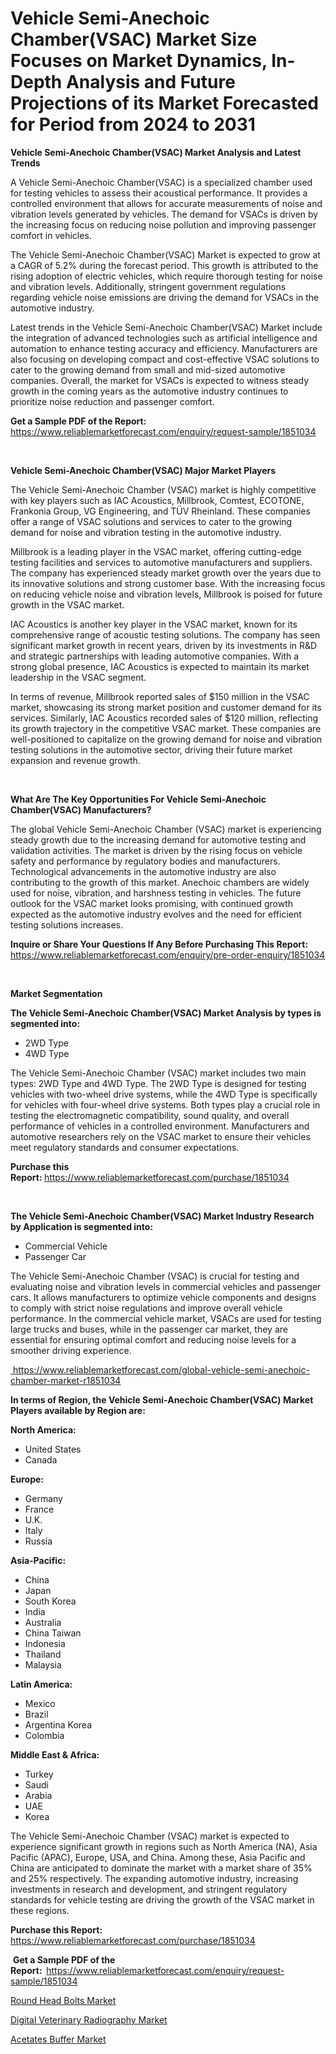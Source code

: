 <p><h1>Vehicle Semi-Anechoic Chamber(VSAC) Market Size Focuses on Market Dynamics, In-Depth Analysis and Future Projections of its Market Forecasted for Period from 2024 to 2031</h1></p><p><strong>Vehicle Semi-Anechoic Chamber(VSAC) Market Analysis and Latest Trends</strong></p>
<p><p>A Vehicle Semi-Anechoic Chamber(VSAC) is a specialized chamber used for testing vehicles to assess their acoustical performance. It provides a controlled environment that allows for accurate measurements of noise and vibration levels generated by vehicles. The demand for VSACs is driven by the increasing focus on reducing noise pollution and improving passenger comfort in vehicles.</p><p>The Vehicle Semi-Anechoic Chamber(VSAC) Market is expected to grow at a CAGR of 5.2% during the forecast period. This growth is attributed to the rising adoption of electric vehicles, which require thorough testing for noise and vibration levels. Additionally, stringent government regulations regarding vehicle noise emissions are driving the demand for VSACs in the automotive industry.</p><p>Latest trends in the Vehicle Semi-Anechoic Chamber(VSAC) Market include the integration of advanced technologies such as artificial intelligence and automation to enhance testing accuracy and efficiency. Manufacturers are also focusing on developing compact and cost-effective VSAC solutions to cater to the growing demand from small and mid-sized automotive companies. Overall, the market for VSACs is expected to witness steady growth in the coming years as the automotive industry continues to prioritize noise reduction and passenger comfort.</p></p>
<p><strong>Get a Sample PDF of the Report:&nbsp;</strong> <a href="https://www.reliablemarketforecast.com/enquiry/request-sample/1851034">https://www.reliablemarketforecast.com/enquiry/request-sample/1851034</a></p>
<p>&nbsp;</p>
<p><strong>Vehicle Semi-Anechoic Chamber(VSAC) Major Market Players</strong></p>
<p><p>The Vehicle Semi-Anechoic Chamber (VSAC) market is highly competitive with key players such as IAC Acoustics, Millbrook, Comtest, ECOTONE, Frankonia Group, VG Engineering, and TÜV Rheinland. These companies offer a range of VSAC solutions and services to cater to the growing demand for noise and vibration testing in the automotive industry.</p><p>Millbrook is a leading player in the VSAC market, offering cutting-edge testing facilities and services to automotive manufacturers and suppliers. The company has experienced steady market growth over the years due to its innovative solutions and strong customer base. With the increasing focus on reducing vehicle noise and vibration levels, Millbrook is poised for future growth in the VSAC market.</p><p>IAC Acoustics is another key player in the VSAC market, known for its comprehensive range of acoustic testing solutions. The company has seen significant market growth in recent years, driven by its investments in R&D and strategic partnerships with leading automotive companies. With a strong global presence, IAC Acoustics is expected to maintain its market leadership in the VSAC segment.</p><p>In terms of revenue, Millbrook reported sales of $150 million in the VSAC market, showcasing its strong market position and customer demand for its services. Similarly, IAC Acoustics recorded sales of $120 million, reflecting its growth trajectory in the competitive VSAC market. These companies are well-positioned to capitalize on the growing demand for noise and vibration testing solutions in the automotive sector, driving their future market expansion and revenue growth.</p></p>
<p>&nbsp;</p>
<p><strong>What Are The Key Opportunities For Vehicle Semi-Anechoic Chamber(VSAC) Manufacturers?</strong></p>
<p><p>The global Vehicle Semi-Anechoic Chamber (VSAC) market is experiencing steady growth due to the increasing demand for automotive testing and validation activities. The market is driven by the rising focus on vehicle safety and performance by regulatory bodies and manufacturers. Technological advancements in the automotive industry are also contributing to the growth of this market. Anechoic chambers are widely used for noise, vibration, and harshness testing in vehicles. The future outlook for the VSAC market looks promising, with continued growth expected as the automotive industry evolves and the need for efficient testing solutions increases.</p></p>
<p><strong>Inquire or Share Your Questions If Any Before Purchasing This Report:</strong> <a href="https://www.reliablemarketforecast.com/enquiry/pre-order-enquiry/1851034">https://www.reliablemarketforecast.com/enquiry/pre-order-enquiry/1851034</a></p>
<p>&nbsp;</p>
<p><strong>Market Segmentation</strong></p>
<p><strong>The Vehicle Semi-Anechoic Chamber(VSAC) Market Analysis by types is segmented into:</strong></p>
<p><ul><li>2WD Type</li><li>4WD Type</li></ul></p>
<p><p>The Vehicle Semi-Anechoic Chamber (VSAC) market includes two main types: 2WD Type and 4WD Type. The 2WD Type is designed for testing vehicles with two-wheel drive systems, while the 4WD Type is specifically for vehicles with four-wheel drive systems. Both types play a crucial role in testing the electromagnetic compatibility, sound quality, and overall performance of vehicles in a controlled environment. Manufacturers and automotive researchers rely on the VSAC market to ensure their vehicles meet regulatory standards and consumer expectations.</p></p>
<p><strong>Purchase this Report:&nbsp;</strong><a href="https://www.reliablemarketforecast.com/purchase/1851034">https://www.reliablemarketforecast.com/purchase/1851034</a></p>
<p>&nbsp;</p>
<p><strong>The Vehicle Semi-Anechoic Chamber(VSAC) Market Industry Research by Application is segmented into:</strong></p>
<p><ul><li>Commercial Vehicle</li><li>Passenger Car</li></ul></p>
<p><p>The Vehicle Semi-Anechoic Chamber (VSAC) is crucial for testing and evaluating noise and vibration levels in commercial vehicles and passenger cars. It allows manufacturers to optimize vehicle components and designs to comply with strict noise regulations and improve overall vehicle performance. In the commercial vehicle market, VSACs are used for testing large trucks and buses, while in the passenger car market, they are essential for ensuring optimal comfort and reducing noise levels for a smoother driving experience.</p></p>
<p><a href="https://www.reliablemarketforecast.com/global-vehicle-semi-anechoic-chamber-market-r1851034">&nbsp;https://www.reliablemarketforecast.com/global-vehicle-semi-anechoic-chamber-market-r1851034</a></p>
<p><strong>In terms of Region, the Vehicle Semi-Anechoic Chamber(VSAC) Market Players available by Region are:</strong></p>
<p>
    <p> <strong> North America: </strong>
        <ul>
            <li>United States</li>
            <li>Canada</li>
        </ul>
        </p> 
    <p> <strong> Europe: </strong>
        <ul>
            <li>Germany</li>
            <li>France</li>
            <li>U.K.</li>
            <li>Italy</li>
            <li>Russia</li>
        </ul>
        </p> 
    <p> <strong> Asia-Pacific: </strong>
        <ul>
            <li>China</li>
            <li>Japan</li>
            <li>South Korea</li>
            <li>India</li>
            <li>Australia</li>
            <li>China Taiwan</li>
            <li>Indonesia</li>
            <li>Thailand</li>
            <li>Malaysia</li>
        </ul>
        </p> 
    <p> <strong> Latin America: </strong>
        <ul>
            <li>Mexico</li>
            <li>Brazil</li>
            <li>Argentina Korea</li>
            <li>Colombia</li>
        </ul>
        </p> 
    <p> <strong> Middle East & Africa: </strong>
        <ul>
            <li>Turkey</li>
            <li>Saudi</li>
            <li>Arabia</li>
            <li>UAE</li>
            <li>Korea</li>
        </ul>
    </p>
    </p>
<p><p>The Vehicle Semi-Anechoic Chamber (VSAC) market is expected to experience significant growth in regions such as North America (NA), Asia Pacific (APAC), Europe, USA, and China. Among these, Asia Pacific and China are anticipated to dominate the market with a market share of 35% and 25% respectively. The expanding automotive industry, increasing investments in research and development, and stringent regulatory standards for vehicle testing are driving the growth of the VSAC market in these regions.</p></p>
<p><strong>Purchase this Report: </strong><a href="https://www.reliablemarketforecast.com/purchase/1851034">https://www.reliablemarketforecast.com/purchase/1851034</a></p>
<p>&nbsp;<strong>Get a Sample PDF of the Report:&nbsp;&nbsp;</strong><a href="https://www.reliablemarketforecast.com/enquiry/request-sample/1851034">https://www.reliablemarketforecast.com/enquiry/request-sample/1851034</a></p>
<p><strong></strong></p>
<p><p><a href="https://github.com/victorialyman98067/Market-Research-Report-List-1/blob/main/round-head-bolts-market.md">Round Head Bolts Market</a></p><p><a href="https://medium.com/@samirmayert184/evaluating-global-digital-veterinary-radiography-market-trends-and-growth-opportunities-by-region-56f5f8feb20b">Digital Veterinary Radiography Market</a></p><p><a href="https://medium.com/@omamuller/acetates-buffer-market-size-by-type-pharmaceutical-grade-chemical-grade-by-product-research-de2f724e4b6f">Acetates Buffer Market</a></p></p>